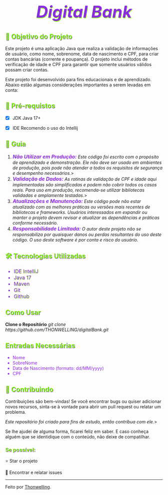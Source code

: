 <h1 style="color: BlueViolet; font-size: 52px; font-style: italic; text-align: center; text-shadow: 1px 2px 1px Chartreuse">Digital Bank </h1>

<h2 style="color: Chartreuse; text-shadow: 1px 1px 1px BlueViolet">🎯 Objetivo do Projeto</h2>
<p>Este projeto é uma aplicação Java que realiza a validação de informações de usuário, como nome, sobrenome, data de nascimento e CPF, para criar contas bancárias (corrente e poupança).
O projeto inclui métodos de verificação de idade e CPF para garantir que somente usuários válidos possam criar contas.
<p>Este projeto foi desenvolvido para fins educacionais e de aprendizado. Abaixo estão algumas considerações importantes a serem levadas em conta:

<h2 style="color: Chartreuse; text-shadow: 1px 1px 1px BlueViolet">🛑 Pré-requistos</h2>

- [x] JDK Java 17+

- [x] IDE  Recomendo o uso do Intellij

<h2 style="color: Chartreuse; text-shadow: 1px 1px 1px BlueViolet"> 🚦 Guia </h2>

<ol>
    <li> <strong style="color: BlueViolet; font-size: 16px; font-style: italic">Não Utilizar em Produção: </strong> <em>Este código foi escrito com o propósito de aprendizado e demonstração. Ele não deve ser usado em ambientes de produção, pois pode não atender a todos os requisitos de segurança e desempenho necessários.</em>>
</li>
    <li> <strong style="color: BlueViolet; font-size: 16px; font-style: italic">Validação de Dados: </strong> <em>As rotinas de validação de CPF e idade aqui implementadas são simplificadas e podem não cobrir todos os casos reais. Para uso em produção, recomenda-se utilizar bibliotecas validadas e amplamente testadas.</em>>
</li>
    <li><strong style="color: BlueViolet; font-size: 16px; font-style: italic">Atualizações e Manutenção: </strong> <em>Este código pode não estar atualizado com as melhores práticas ou versões mais recentes de bibliotecas e frameworks. Usuários interessados em expandir ou manter o projeto devem revisar e atualizar as dependências e práticas conforme necessário.
</em></li>
    <li><strong style="color: BlueViolet; font-size: 16px; font-style: italic">Responsabilidade Limitada: </strong> <em>O autor deste projeto não se responsabiliza por quaisquer danos ou perdas resultantes do uso deste código. O uso deste software é por conta e risco do usuário.
</em> </li>
</ol>
<h2 style="color: Chartreuse; text-shadow: 1px 1px 1px BlueViolet">🛠 Tecnologias Utilizadas</h2>
<ul style="color: BlueViolet; text-shadow: 0.5px 0.5px 1px Chartreuse; font-size: 16px ">
    <li>IDE IntelliJ</li>
    <li>Java 17</li>
    <li>Maven</li>
    <li>Git</li>
    <li>Github</li>
</ul>
<h2 style="color: Chartreuse; text-shadow: 1px 1px 1px BlueViolet">Como Usar</h2>
<strong>Clone o Repositório</strong>
<em> git clone https://github.com/THONWELLING/digitalBank.git</em></br>
<h2 style="color: Chartreuse; text-shadow: 1px 1px 1px BlueViolet">Entradas Necessárias</h2>
<ul style="color: BlueViolet">
  <li>Nome</li>
  <li>SobreNome</li>
  <li>Data de Nascimento (formato: dd/MM/yyyy)</li>
  <li>CPF</li>
</ul>

<h2 style="color: Chartreuse; text-shadow: 1px 1px 1px BlueViolet"> 🤝 Contribuindo </h2>
<p>Contribuições são bem-vindas! Se você encontrar bugs ou quiser adicionar novos recursos, sinta-se à vontade para abrir um pull request ou relatar um problema.</p>
<p><em>Este repositório foi criado para fins de estudo, então contribua com ele.</em>></p>
<p>Se lhe ajudei de alguma forma, ficarei feliz em saber. E caso conheça alguém que se identidique com o conteúdo, não deixe de compatilhar.
<h3 style="color: Chartreuse; text-shadow: 1px 1px 1px BlueViolet">Se possível:</h3>

⭐️  Star o projeto

🐛 Encontrar e relatar issues

------------

Feito por [Thonwelling](https://www.linkedin.com/in/thonwelling/ "THONWELLING").




